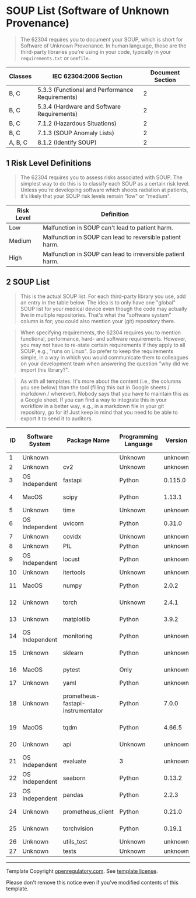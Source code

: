 # SOUP List (Software of Unknown Provenance)

> The 62304 requires you to document your SOUP, which is short for Software of Unknown Provenance. In human
> language, those are the third-party libraries you're using in your code, typically in your
> `requirements.txt` or `Gemfile`.

| Classes | IEC 62304:2006 Section                          | Document Section |
|---------|-------------------------------------------------|------------------|
| B, C    | 5.3.3 (Functional and Performance Requirements) | 2                |
| B, C    | 5.3.4 (Hardware and Software Requirements)      | 2                |
| B, C    | 7.1.2 (Hazardous Situations)                    | 2                |
| B, C    | 7.1.3 (SOUP Anomaly Lists)                      | 2                |
| A, B, C | 8.1.2 (Identify SOUP)                           | 2                |

## 1 Risk Level Definitions

> The 62304 requires you to assess risks associated with SOUP. The simplest way to do this is to classify each
> SOUP as a certain risk level. Unless you're developing software which shoots radiation at patients, it's
> likely that your SOUP risk levels remain "low" or "medium".

| Risk Level | Definition                                                 |
|------------|------------------------------------------------------------|
| Low        | Malfunction in SOUP can't lead to patient harm.            |
| Medium     | Malfunction in SOUP can lead to reversible patient harm.   |
| High       | Malfunction in SOUP can lead to irreversible patient harm. |

## 2 SOUP List

> This is the actual SOUP list. For each third-party library you use, add an entry in the table below. The
> idea is to only have one "global" SOUP list for your medical device even though the code may actually live
> in multiple repositories. That's what the "software system" column is for; you could also mention your (git)
> repository there.

> When specifying requirements, the 62304 requires you to mention functional, performance, hard- and software
> requirements. However, you may not have to re-state certain requirements if they apply to all SOUP,
> e.g., "runs on Linux". So prefer to keep the requirements simple, in a way in which you would communicate them
> to colleagues on your development team when answering the question "why did we import this library?".

> As with all templates: It's more about the content (i.e., the columns you see below) than the tool (filling
> this out in Google sheets / markdown / wherever). Nobody says that you have to maintain this as a Google
> sheet. If you can find a way to integrate this in your workflow in a better way, e.g., in a markdown file in
> your git repository, go for it! Just keep in mind that you need to be able to export it to send it to
> auditors.

| ID | Software System | Package Name | Programming Language | Version | Website                                          | Last verified at | Risk Level | Requirements               | Verification Reasoning                                                    |
|----|-----------------|--------------|----------------------|---------|--------------------------------------------------|------------------|------------|----------------------------|---------------------------------------------------------------------------|
| 1 | Unknown |  | Unknown | unknown | [unknown](unknown) | Unknown | unknown | unknown | unknown |
| 2 | Unknown | cv2 | Unknown | unknown | [unknown](unknown) | Unknown | unknown | unknown | unknown |
| 3 | OS Independent | fastapi | Python | 0.115.0 | [unknown](unknown) | 2024-09-17 | N/A | N/A | N/A |
| 4 | MacOS | scipy | Python | 1.13.1 | [https://scipy.org/](https://scipy.org/) | 2024-08-21 | N/A | N/A | N/A |
| 5 | Unknown | time | Unknown | unknown | [unknown](unknown) | Unknown | unknown | unknown | unknown |
| 6 | OS Independent | uvicorn | Python | 0.31.0 | [unknown](unknown) | 2024-09-27 | N/A | N/A | N/A |
| 7 | Unknown | covidx | Unknown | unknown | [unknown](unknown) | Unknown | unknown | unknown | unknown |
| 8 | Unknown | PIL | Python | unknown | [unknown](unknown) | Unknown | unknown | unknown | unknown |
| 9 | OS Independent | locust | Python | unknown | [unknown](unknown) | 2024-09-28 | unknown | unknown | unknown |
| 10 | Unknown | itertools | Unknown | unknown | [unknown](unknown) | Unknown | unknown | unknown | unknown |
| 11 | MacOS | numpy | Python | 2.0.2 | [https://numpy.org](https://numpy.org) | 2024-09-03 | N/A | N/A | N/A |
| 12 | Unknown | torch | Unknown | 2.4.1 | [https://pytorch.org/](https://pytorch.org/) | 2024-09-04 | N/A | N/A | N/A |
| 13 | Unknown | matplotlib | Python | 3.9.2 | [unknown](unknown) | 2024-08-13 | N/A | N/A | N/A |
| 14 | OS Independent | monitoring | Python | unknown | [unknown](unknown) | 2019-07-02 | unknown | unknown | unknown |
| 15 | Unknown | sklearn | Python | unknown | [unknown](unknown) | 2023-12-01 | unknown | unknown | unknown |
| 16 | MacOS | pytest | Only | unknown | [unknown](unknown) | 2024-09-10 | unknown | unknown | unknown |
| 17 | Unknown | yaml | Python | unknown | [unknown](unknown) | Unknown | unknown | unknown | unknown |
| 18 | Unknown | prometheus-fastapi-instrumentator | Python | 7.0.0 | [https://github.com/trallnag/prometheus-fastapi-instrumentator](https://github.com/trallnag/prometheus-fastapi-instrumentator) | 2024-03-13 | N/A | N/A | N/A |
| 19 | MacOS | tqdm | Python | 4.66.5 | [unknown](unknown) | 2024-08-03 | N/A | N/A | N/A |
| 20 | Unknown | api | Unknown | unknown | [unknown](unknown) | 2017-11-08 | unknown | unknown | unknown |
| 21 | OS Independent | evaluate | 3 | unknown | [unknown](unknown) | 2024-09-11 | unknown | unknown | unknown |
| 22 | OS Independent | seaborn | Python | 0.13.2 | [unknown](unknown) | 2024-01-25 | N/A | N/A | N/A |
| 23 | OS Independent | pandas | Python | 2.2.3 | [https://pandas.pydata.org](https://pandas.pydata.org) | 2024-09-20 | N/A | N/A | N/A |
| 24 | Unknown | prometheus_client | Python | 0.21.0 | [https://github.com/prometheus/client_python](https://github.com/prometheus/client_python) | 2024-09-20 | N/A | N/A | N/A |
| 25 | Unknown | torchvision | Python | 0.19.1 | [https://github.com/pytorch/vision](https://github.com/pytorch/vision) | 2024-09-04 | N/A | N/A | N/A |
| 26 | Unknown | utils_test | Unknown | unknown | [unknown](unknown) | Unknown | unknown | unknown | unknown |
| 27 | Unknown | tests | Unknown | unknown | [unknown](unknown) | Unknown | unknown | unknown | unknown |



---
Template Copyright [openregulatory.com](https://openregulatory.com). See [template
license](https://openregulatory.com/template-license).

Please don't remove this notice even if you've modified contents of this template.